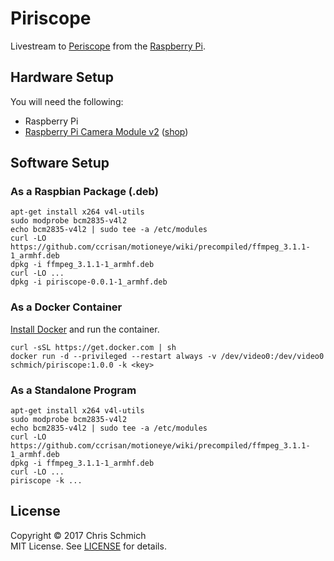 # Piriscope

Livestream to [Periscope](https://www.periscope.tv/) from the [Raspberry Pi](https://www.raspberrypi.org/products/).

## Hardware Setup

You will need the following:

- Raspberry Pi
- [Raspberry Pi Camera Module v2](https://www.raspberrypi.org/products/camera-module-v2/) ([shop](https://www.adafruit.com/product/3099))

## Software Setup

### As a Raspbian Package (.deb)

```
apt-get install x264 v4l-utils
sudo modprobe bcm2835-v4l2
echo bcm2835-v4l2 | sudo tee -a /etc/modules
curl -LO https://github.com/ccrisan/motioneye/wiki/precompiled/ffmpeg_3.1.1-1_armhf.deb
dpkg -i ffmpeg_3.1.1-1_armhf.deb
curl -LO ...
dpkg -i piriscope-0.0.1-1_armhf.deb
```

### As a Docker Container

[Install Docker](https://www.raspberrypi.org/blog/docker-comes-to-raspberry-pi/) and run the container.

```
curl -sSL https://get.docker.com | sh
docker run -d --privileged --restart always -v /dev/video0:/dev/video0 schmich/piriscope:1.0.0 -k <key>
```

### As a Standalone Program

```
apt-get install x264 v4l-utils
sudo modprobe bcm2835-v4l2
echo bcm2835-v4l2 | sudo tee -a /etc/modules
curl -LO https://github.com/ccrisan/motioneye/wiki/precompiled/ffmpeg_3.1.1-1_armhf.deb
dpkg -i ffmpeg_3.1.1-1_armhf.deb
curl -LO ...
piriscope -k ...
```

## License

Copyright &copy; 2017 Chris Schmich  
MIT License. See [LICENSE](LICENSE) for details.
